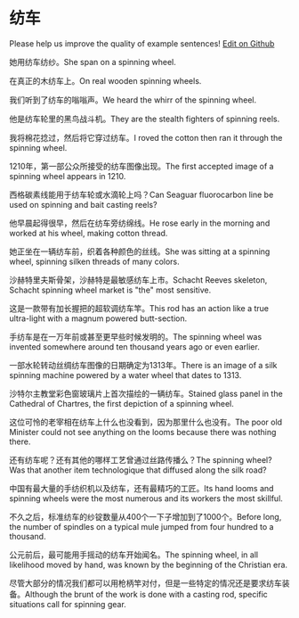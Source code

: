 # 纺车

Please help us improve the quality of example sentences! [Edit on Github](https://github.com/jiyushe/jiyu-example-sentence-source/blob/main/chinese/fangche.md)

<p><span class="chinese">她用纺车纺纱。</span><span class="english">She span on a spinning wheel.</span></p>

<p><span class="chinese">在真正的木纺车上。</span><span class="english">On real wooden spinning wheels.</span></p>

<p><span class="chinese">我们听到了纺车的嗡嗡声。</span><span class="english">We heard the whirr of the spinning wheel.</span></p>

<p><span class="chinese">他是纺车轮里的黑鸟战斗机。</span><span class="english">They are the stealth fighters of spinning reels.</span></p>

<p><span class="chinese">我将棉花捻过，然后将它穿过纺车。</span><span class="english">I roved the cotton then ran it through the spinning wheel.</span></p>

<p><span class="chinese">1210年，第一部公众所接受的纺车图像出现。</span><span class="english">The first accepted image of a spinning wheel appears in 1210.</span></p>

<p><span class="chinese">西格碳素线能用于纺车轮或水滴轮上吗？</span><span class="english">Can Seaguar fluorocarbon line be used on spinning and bait casting reels?</span></p>

<p><span class="chinese">他早晨起得很早，然后在纺车旁纺绵线。</span><span class="english">He rose early in the morning and worked at his wheel, making cotton thread.</span></p>

<p><span class="chinese">她正坐在一辆纺车前，织着各种颜色的丝线。</span><span class="english">She was sitting at a spinning wheel, spinning silken threads of many colors.</span></p>

<p><span class="chinese">沙赫特里夫斯骨架，沙赫特是最敏感纺车上市。</span><span class="english">Schacht Reeves skeleton, Schacht spinning wheel market is "the" most sensitive.</span></p>

<p><span class="chinese">这是一款带有加长握把的超软调纺车竿。</span><span class="english">This rod has an action like a true ultra-light with a magnum powered butt-section.</span></p>

<p><span class="chinese">手纺车是在一万年前或甚至更早些时候发明的。</span><span class="english">The spinning wheel was invented somewhere around ten thousand years ago or even earlier.</span></p>

<p><span class="chinese">一部水轮转动丝绸纺车图像的日期确定为1313年。</span><span class="english">There is an image of a silk spinning machine powered by a water wheel that dates to 1313.</span></p>

<p><span class="chinese">沙特尔主教堂彩色窗玻璃片上首次描绘的一辆纺车。</span><span class="english">Stained glass panel in the Cathedral of Chartres, the first depiction of a spinning wheel.</span></p>

<p><span class="chinese">这位可怜的老宰相在纺车上什么也没看到，因为那里什么也没有。</span><span class="english">The poor old Minister could not see anything on the looms because there was nothing there.</span></p>

<p><span class="chinese">还有纺车呢？还有其他的哪样工艺曾通过丝路传播么？</span><span class="english">The spinning wheel? Was that another item technologique that diffused along the silk road?</span></p>

<p><span class="chinese">中国有最大量的手纺织机以及纺车，还有最精巧的工匠。</span><span class="english">Its hand looms and spinning wheels were the most numerous and its workers the most skillful.</span></p>

<p><span class="chinese">不久之后，标准纺车的纱锭数量从400个一下子增加到了1000个。</span><span class="english">Before long, the number of spindles on a typical mule jumped from four hundred to a thousand.</span></p>

<p><span class="chinese">公元前后，最可能用手摇动的纺车开始闻名。</span><span class="english">The spinning wheel, in all likelihood moved by hand, was known by the beginning of the Christian era.</span></p>

<p><span class="chinese">尽管大部分的情况我们都可以用枪柄竿对付，但是一些特定的情况还是要求纺车装备。</span><span class="english">Although the brunt of the work is done with a casting rod, specific situations call for spinning gear.</span></p>

